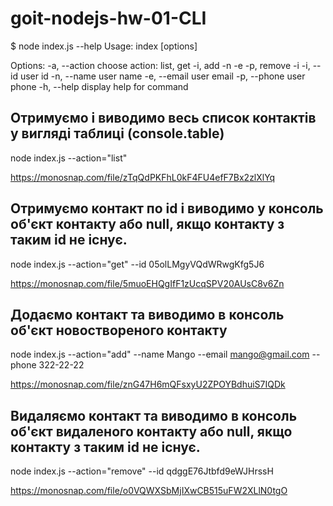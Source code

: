# goit-nodejs-hw-01-CLI

$ node index.js --help
Usage: index [options]

Options:
-a, --action <type> choose action: list, get -i, add -n -e -p, remove -i
-i, --id <type> user id
-n, --name <type> user name
-e, --email <type> user email
-p, --phone <type> user phone
-h, --help display help for command

## Отримуємо і виводимо весь список контактів у вигляді таблиці (console.table)

node index.js --action="list"

https://monosnap.com/file/zTqQdPKFhL0kF4FU4efF7Bx2zlXlYq

## Отримуємо контакт по id і виводимо у консоль об'єкт контакту або null, якщо контакту з таким id не існує.

node index.js --action="get" --id 05olLMgyVQdWRwgKfg5J6

https://monosnap.com/file/5muoEHQgIfF1zUcqSPV20AUsC8v6Zn

## Додаємо контакт та виводимо в консоль об'єкт новоствореного контакту

node index.js --action="add" --name Mango --email mango@gmail.com --phone 322-22-22

https://monosnap.com/file/znG47H6mQFsxyU2ZPOYBdhuiS7IQDk

## Видаляємо контакт та виводимо в консоль об'єкт видаленого контакту або null, якщо контакту з таким id не існує.

node index.js --action="remove" --id qdggE76Jtbfd9eWJHrssH

https://monosnap.com/file/o0VQWXSbMjIXwCB515uFW2XLlN0tgO
